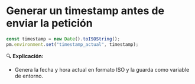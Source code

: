 # Generar un timestamp antes de enviar la petición

```js
const timestamp = new Date().toISOString();
pm.environment.set("timestamp_actual", timestamp);
```

🔍 **Explicación:**
- Genera la fecha y hora actual en formato ISO y la guarda como variable de entorno.
